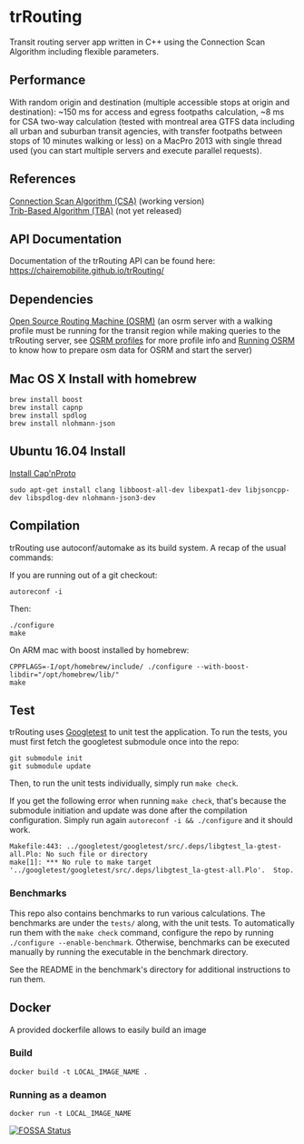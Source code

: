 # trRouting
Transit routing server app written in C++ using the Connection Scan Algorithm including flexible parameters.

## Performance
With random origin and destination (multiple accessible stops at origin and destination): ~150 ms for access and egress footpaths calculation, ~8 ms for CSA two-way calculation (tested with montreal area GTFS data including all urban and suburban transit agencies, with transfer footpaths between stops of 10 minutes walking or less) on a MacPro 2013 with single thread used (you can start multiple servers and execute parallel requests).

## References
[Connection Scan Algorithm (CSA)][1] (working version)  
[Trib-Based Algorithm (TBA)][2] (not yet released)

## API Documentation

Documentation of the trRouting API can be found here: 
https://chairemobilite.github.io/trRouting/

## Dependencies
[Open Source Routing Machine (OSRM)][3] (an osrm server with a walking profile must be running for the transit region while making queries to the trRouting server, see [OSRM profiles][5] for more profile info and [Running OSRM][6] to know how to prepare osm data for OSRM and start the server)

[1]: https://i11www.iti.kit.edu/extra/publications/dpsw-isftr-13.pdf "Intriguingly Simple and Fast Transit Routing"
[2]: https://arxiv.org/pdf/1504.07149v2.pdf "Trip-Based Public Transit Routing"
[3]: https://github.com/Project-OSRM/osrm-backend/ "Open Source Routing Machine Github Repository"
[4]: https://github.com/Project-OSRM/osrm-backend/wiki "OSRM Wiki"
[5]: https://github.com/Project-OSRM/osrm-backend/blob/master/docs/profiles.md "OSRM profiles"
[6]: https://github.com/Project-OSRM/osrm-backend/wiki/Running-OSRM "Running OSRM"

## Mac OS X Install with homebrew
```
brew install boost
brew install capnp
brew install spdlog
brew install nlohmann-json
```

## Ubuntu 16.04 Install

[Install Cap'nProto](https://capnproto.org/install.html)
```
sudo apt-get install clang libboost-all-dev libexpat1-dev libjsoncpp-dev libspdlog-dev nlohmann-json3-dev
```

## Compilation
trRouting use autoconf/automake as its build system. A recap of the usual commands: 

If you are running out of a git checkout: 
```
autoreconf -i
```

Then: 
```
./configure
make
```

On ARM mac with boost installed by homebrew:
```
CPPFLAGS=-I/opt/homebrew/include/ ./configure --with-boost-libdir="/opt/homebrew/lib/"
make
```

## Test

trRouting uses [Googletest](https://github.com/google/googletest) to unit test the application. To run the tests, you must first fetch the googletest submodule once into the repo:

```
git submodule init
git submodule update
```

Then, to run the unit tests individually, simply run `make check`.

If you get the following error when running `make check`, that's because the submodule initiation and update was done after the compilation configuration. Simply run again `autoreconf -i && ./configure` and it should work.

```
Makefile:443: ../googletest/googletest/src/.deps/libgtest_la-gtest-all.Plo: No such file or directory
make[1]: *** No rule to make target '../googletest/googletest/src/.deps/libgtest_la-gtest-all.Plo'.  Stop.
```

### Benchmarks

This repo also contains benchmarks to run various calculations. The benchmarks are under the `tests/` along, with the unit tests. To automatically run them with the `make check` command, configure the repo by running `./configure --enable-benchmark`. Otherwise, benchmarks can be executed manually by running the executable in the benchmark directory.

See the README in the benchmark's directory for additional instructions to run them.

## Docker
A provided dockerfile allows to easily build an image

### Build
`docker build -t LOCAL_IMAGE_NAME .`

### Running as a deamon
`docker run -t LOCAL_IMAGE_NAME`


[![FOSSA Status](https://app.fossa.io/api/projects/git%2Bgithub.com%2Fkaligrafy%2FtrRouting.svg?type=large)](https://app.fossa.io/projects/git%2Bgithub.com%2Fkaligrafy%2FtrRouting?ref=badge_large)
